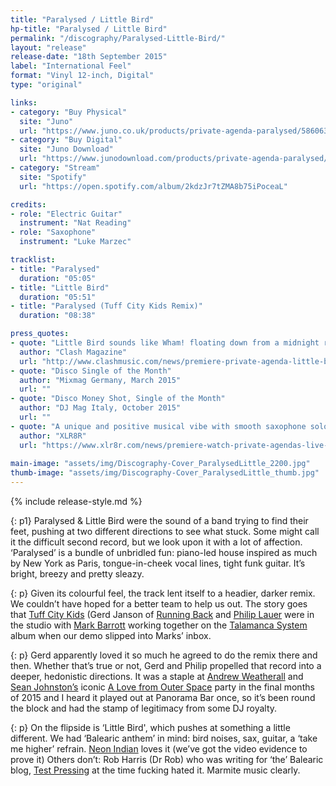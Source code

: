 ```yaml
---
title: "Paralysed / Little Bird"
hp-title: "Paralysed / Little Bird"
permalink: "/discography/Paralysed-Little-Bird/"
layout: "release"
release-date: "18th September 2015"
label: "International Feel"
format: "Vinyl 12-inch, Digital"
type: "original"

links:
- category: "Buy Physical"
  site: "Juno"
  url: "https://www.juno.co.uk/products/private-agenda-paralysed/586063-01/"
- category: "Buy Digital"
  site: "Juno Download"
  url: "https://www.junodownload.com/products/private-agenda-paralysed/2888681-02/"
- category: "Stream"
  site: "Spotify"
  url: "https://open.spotify.com/album/2kdzJr7tZMA8b75iPoceaL"

credits:
- role: "Electric Guitar"
  instrument: "Nat Reading"
- role: "Saxophone"
  instrument: "Luke Marzec"

tracklist:
- title: "Paralysed"
  duration: "05:05"
- title: "Little Bird"
  duration: "05:51"
- title: "Paralysed (Tuff City Kids Remix)"
  duration: "08:38"

press_quotes:
- quote: "Little Bird sounds like Wham! floating down from a midnight rush, the cool ocean breeze lapping in over their immaculate loafers."
  author: "Clash Magazine"
  url: "http://www.clashmusic.com/news/premiere-private-agenda-little-bird"
- quote: "Disco Single of the Month"
  author: "Mixmag Germany, March 2015"
  url: ""
- quote: "Disco Money Shot, Single of the Month"
  author: "DJ Mag Italy, October 2015"
  url: ""
- quote: "A unique and positive musical vibe with smooth saxophone solos, rich soundscapes, and a profusion of warm latin percussion"
  author: "XLR8R"
  url: "https://www.xlr8r.com/news/premiere-watch-private-agendas-live-performance-of-little-bird"
  
main-image: "assets/img/Discography-Cover_ParalysedLittle_2200.jpg"
thumb-image: "assets/img/Discography-Cover_ParalysedLittle_thumb.jpg"
---
```

{% include release-style.md %}

{: p1}
Paralysed & Little Bird were the sound of a band trying to find their feet, pushing at two different directions to see what stuck. Some might call it the difficult second record, but we look upon it with a lot of affection. ‘Paralysed’ is a bundle of unbridled fun: piano-led house inspired as much by New York as Paris, tongue-in-cheek vocal lines, tight funk guitar. It’s bright, breezy and pretty sleazy. 

{: p}
Given its colourful feel, the track lent itself to a headier, darker remix. We couldn’t have hoped for a better team to help us out. The story goes that [Tuff City Kids](https://www.facebook.com/tuffcitykids/) (Gerd Janson of [Running Back](https://runningbackrecords.bandcamp.com/) and [Philip Lauer](https://www.residentadvisor.net/dj/lauer) were in the studio with [Mark Barrott](https://www.markbarrott.com/) working together on the [Talamanca System](https://www.discogs.com/artist/4087375-Talamanca-System) album when our demo slipped into Marks’ inbox. 

{: p}
Gerd apparently loved it so much he agreed to do the remix there and then. Whether that’s true or not, Gerd and Philip propelled that record into a deeper, hedonistic directions. It was a staple at [Andrew Weatherall](https://www.residentadvisor.net/dj/andrewweatherall) and [Sean Johnston’s](https://www.residentadvisor.net/dj/seanjohnston) iconic [A Love from Outer Space](http://www.factmag.com/2010/05/14/andrew-weatherall-offers-a-love-from-outer-space/) party in the final months of 2015 and I heard it played out at Panorama Bar once, so it’s been round the block and had the stamp of legitimacy from some DJ royalty.  

{: p}
On the flipside is ‘Little Bird', which pushes at something a little different. We had ‘Balearic anthem’ in mind: bird noises, sax, guitar, a ‘take me higher’ refrain. [Neon Indian](http://neonindian.com/) loves it (we’ve got the video evidence to prove it) Others don’t: Rob Harris (Dr Rob) who was writing for ‘the’ Balearic blog, [Test Pressing](http://testpressing.org/) at the time fucking hated it. Marmite music clearly. 